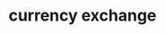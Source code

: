 ---
layout: smileys&emotion
title: currency exchange
emoji: currency_exchange
permalink: 💱.html
image: assets/img/3moji/currency_exchange.png
---